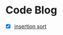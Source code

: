 # Code Blog

- [x] [insertion sort](./blogs/insertion_sort/insertion_Sort.md](https://github.com/SalimHass/blogs/blob/main/blogs/insertion_Sort/insertion_Sort.md))
